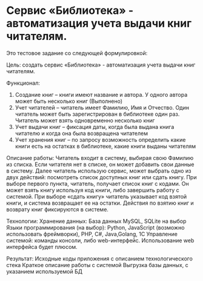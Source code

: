# Сервис «Библиотека» - автоматизация учета выдачи книг читателям.
Это тестовое задание со следующей формулировкой:

Цель: создать сервис «Библиотека» - автоматизация учета выдачи книг читателям.

Функционал:
1)	Создание книг – книги имеют название и автора. У одного автора может быть несколько книг (Выполнено)
2)	Учет читателей – читатель имеет Фамилию, Имя и Отчество. Один читатель может быть зарегистрирован в библиотеке один раз. Читатель может взять одновременно несколько книг
3)	Учет выдачи книг – фиксация даты, когда была выдана книга читателю и когда она была возвращена читателем
4)	Учет хранения книг – по запросу возможность определить какие книги есть на остатках в библиотеке, какие книги выданы читателям

Описание работы:
Читатель входит в систему, выбирая свою Фамилию из списка. Если читателя нет в списке, он может добавить свои данные в систему. Далее читатель использую сервис, может выбрать одно из двух действий: посмотреть список доступных книг или сдать книгу. При выборе первого пункта, читатель, получает список книг с кодами. Он может взять книгу используя код книги, либо завершить работу с системой. При выборе «сдать книгу» читатель указывает код взятой книги, и система возвращает ее на остатки. Действия по взятию книг и возврату книг фиксируются в системе.

Технологии:
Хранение данных: База данных MySQL, SQLite на выбор
Языки программирования (на выбор): Python, JavaScript (возможно использовать фреймворки), PHP, C#, Java,Golang, 1С
Управление системой: команды консоли, либо web-интерфейс. Использование web интерфейса будет плюсом.

Результат: 
Исходные коды приложения с описанием технологического стека
Краткое описание работы с системой
Выгрузка базы данных, с указанием используемой БД
